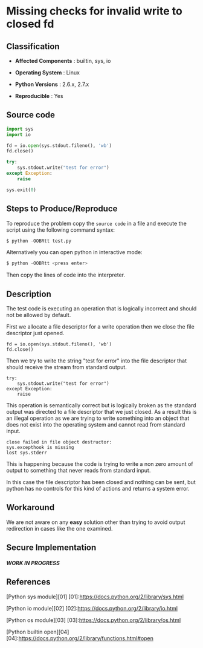 Missing checks for invalid write to closed fd
==============================================

Classification
--------------------------

* **Affected Components** : builtin, sys, io

* **Operating System** : Linux

* **Python Versions** : 2.6.x, 2.7.x

* **Reproducible** : Yes


Source code 
--------------------------

```python
import sys
import io

fd = io.open(sys.stdout.fileno(), 'wb')
fd.close()

try:
    sys.stdout.write("test for error")
except Exception:
    raise

sys.exit(0)
```


Steps to Produce/Reproduce
--------------------------

To reproduce the problem copy the `source code` in a file and execute the script using the following command syntax:

```python
$ python -OOBRtt test.py
```

Alternatively you can open python in interactive mode:

```python
$ python -OOBRtt <press enter>
```
Then copy the lines of code into the interpreter.  


Description
-----------

The test code is executing an operation that is logically incorrect and should not be allowed by default.

First we allocate a file descriptor for a write operation then we close the file descriptor just opened.

```
fd = io.open(sys.stdout.fileno(), 'wb')
fd.close()
```

Then we try to write the string "test for error" into the file descriptor that should receive the stream from standard output.

```
try:
    sys.stdout.write("test for error")
except Exception:
    raise
```

This operation is semantically correct but is logically broken as the standard output was directed to a file descriptor that we just closed. As a result this is an illegal operation as we are trying to write something into an object that does not exist into the operating system and cannot read from standard input.

```
close failed in file object destructor:
sys.excepthook is missing
lost sys.stderr
```

This is happening because the code is trying to write a non zero amount of output to something that never reads from standard input. 

In this case the file descriptor has been closed and nothing can be sent, but python has no controls for this kind of actions and returns a system error.


Workaround
-----------


We are not aware on any **easy** solution other than trying to avoid output redirection in cases like the one examined.



Secure Implementation
-----------


##### WORK IN PROGRESS


References
-----------

[Python sys module][01]
[01]:https://docs.python.org/2/library/sys.html


[Python io module][02]
[02]:https://docs.python.org/2/library/io.html


[Python os module][03]
[03]:https://docs.python.org/2/library/os.html


[Python builtin open][04]
[04]:https://docs.python.org/2/library/functions.html#open



